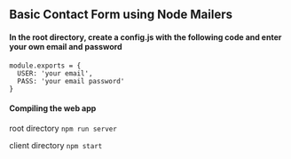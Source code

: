 ## Basic Contact Form using Node Mailers


#### In the root directory, create a config.js with the following code and enter your own email and password
```
module.exports = {
  USER: 'your email',
  PASS: 'your email password'
}
```


#### Compiling the web app
root directory
```npm run server```

client directory
```npm start```
